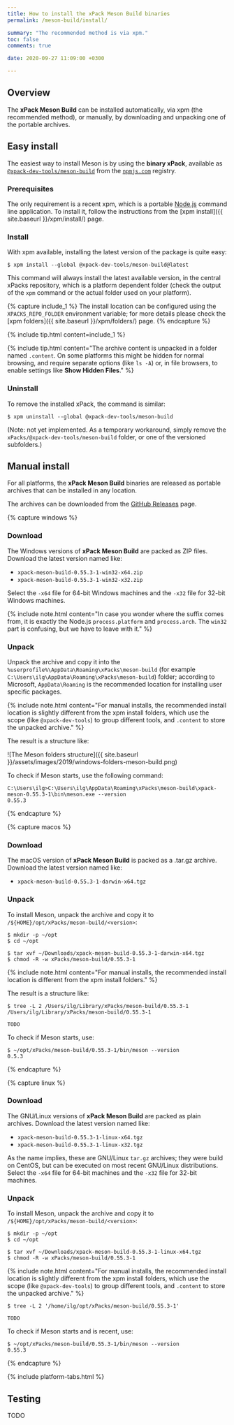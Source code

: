 ```yaml
---
title: How to install the xPack Meson Build binaries
permalink: /meson-build/install/

summary: "The recommended method is via xpm."
toc: false
comments: true

date: 2020-09-27 11:09:00 +0300

---
```


## Overview

The **xPack Meson Build** can be installed automatically, via xpm (the
recommended method), or manually, by downloading and unpacking one of the
portable archives.

## Easy install

The easiest way to install Meson is by using the **binary xPack**, available as
[`@xpack-dev-tools/meson-build`](https://www.npmjs.com/package/@xpack-dev-tools/meson-build)
from the [`npmjs.com`](https://www.npmjs.com) registry.

### Prerequisites

The only requirement is a recent
xpm, which is a portable
[Node.js](https://nodejs.org) command line application. To install it,
follow the instructions from the
[xpm install]({{ site.baseurl }}/xpm/install/) page.

### Install

With xpm available, installing
the latest version of the package is quite easy:

```console
$ xpm install --global @xpack-dev-tools/meson-build@latest
```

This command will always install the latest available version,
in the central xPacks repository, which is a platform dependent folder
(check the output of the `xpm` command or the actual folder used on
your platform).

{% capture include_1 %}
The install location can be configured using the
`XPACKS_REPO_FOLDER` environment variable; for more details please check the
[xpm folders]({{ site.baseurl }}/xpm/folders/) page.
{% endcapture %}

{% include tip.html content=include_1 %}

{% include tip.html content="The archive content is unpacked in a folder
named `.content`. On some platforms
this might be hidden for normal browsing, and require
separate options (like `ls -A`) or, in file browsers, to enable
settings like **Show Hidden Files**." %}

### Uninstall

To remove the installed xPack, the command is similar:

```console
$ xpm uninstall --global @xpack-dev-tools/meson-build
```

(Note: not yet implemented. As a temporary workaround, simply remove the
`xPacks/@xpack-dev-tools/meson-build` folder, or one of the versioned
subfolders.)

## Manual install

For all platforms, the **xPack Meson Build** binaries are released as portable
archives that can be installed in any location.

The archives can be downloaded from the
[GitHub Releases](https://github.com/xpack-dev-tools/meson-build-xpack/releases/)
page.

{% capture windows %}
### Download

The Windows versions of **xPack Meson Build** are packed as ZIP files.
Download the latest version named like:

- `xpack-meson-build-0.55.3-1-win32-x64.zip`
- `xpack-meson-build-0.55.3-1-win32-x32.zip`

Select the `-x64` file for 64-bit Windows machines and the `-x32` file
for 32-bit Windows machines.

{% include note.html content="In case you wonder where the suffix comes
from, it is exactly the Node.js `process.platform` and `process.arch`.
The `win32` part is confusing, but we have to leave with it." %}

### Unpack

Unpack the archive and copy it into the
`%userprofile%\AppData\Roaming\xPacks\meson-build`
(for example `C:\Users\ilg\AppData\Roaming\xPacks\meson-build`) folder;
according to Microsoft, `AppData\Roaming` is the recommended location for
installing user specific packages.

{% include note.html content="For manual installs, the recommended
install location is slightly different from the xpm install folders,
which use the scope (like `@xpack-dev-tools`) to group different tools,
and `.content` to store the unpacked archive." %}

The result is a structure like:

![The Meson folders structure]({{ site.baseurl }}/assets/images/2019/windows-folders-meson-build.png)

To check if Meson starts, use the following command:

```
C:\Users\ilg>C:\Users\ilg\AppData\Roaming\xPacks\meson-build\xpack-meson-0.55.3-1\bin\meson.exe --version
0.55.3
```

{% endcapture %}

{% capture macos %}
### Download

The macOS version of **xPack Meson Build** is packed as a .tar.gz archive.
Download the latest version named like:

- `xpack-meson-build-0.55.3-1-darwin-x64.tgz`

### Unpack

To install Meson, unpack the archive and copy it to
`/${HOME}/opt/xPacks/meson-build/<version>`:

```console
$ mkdir -p ~/opt
$ cd ~/opt

$ tar xvf ~/Downloads/xpack-meson-build-0.55.3-1-darwin-x64.tgz
$ chmod -R -w xPacks/meson-build/0.55.3-1
```

{% include note.html content="For manual installs, the recommended
install location is different from the xpm install folders." %}

The result is a structure like:

```console
$ tree -L 2 /Users/ilg/Library/xPacks/meson-build/0.55.3-1
/Users/ilg/Library/xPacks/meson-build/0.55.3-1

TODO
```

To check if Meson starts, use:

```console
$ ~/opt/xPacks/meson-build/0.55.3-1/bin/meson --version
0.5.3
```

{% endcapture %}

{% capture linux %}
### Download

The GNU/Linux versions of **xPack Meson Build** are packed as plain archives.
Download the latest version named like:

- `xpack-meson-build-0.55.3-1-linux-x64.tgz`
- `xpack-meson-build-0.55.3-1-linux-x32.tgz`

As the name implies, these are GNU/Linux `tar.gz` archives; they were build on
CentOS, but can be executed on most recent GNU/Linux distributions.
Select the `-x64` file for 64-bit machines and the `-x32` file for 32-bit
machines.

### Unpack

To install Meson, unpack the archive and copy it to
`/${HOME}/opt/xPacks/meson-build/<version>`:

```console
$ mkdir -p ~/opt
$ cd ~/opt

$ tar xvf ~/Downloads/xpack-meson-build-0.55.3-1-linux-x64.tgz
$ chmod -R -w xPacks/meson-build/0.55.3-1
```

{% include note.html content="For manual installs, the recommended
install location is slightly different from the xpm install folders,
which use the scope (like `@xpack-dev-tools`) to group different tools,
and `.content` to store the unpacked archive." %}

```console
$ tree -L 2 '/home/ilg/opt/xPacks/meson-build/0.55.3-1'

TODO
```

To check if Meson starts and is recent, use:

```console
$ ~/opt/xPacks/meson-build/0.55.3-1/bin/meson --version
0.55.3
```

{% endcapture %}

{% include platform-tabs.html %}

## Testing

TODO
